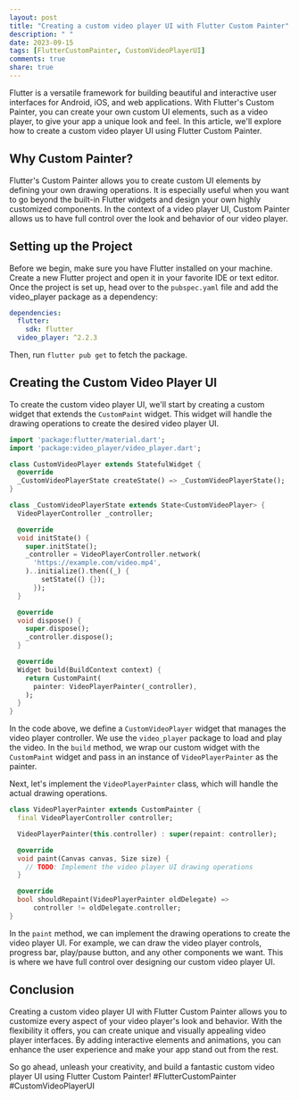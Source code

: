 ```yaml
---
layout: post
title: "Creating a custom video player UI with Flutter Custom Painter"
description: " "
date: 2023-09-15
tags: [FlutterCustomPainter, CustomVideoPlayerUI]
comments: true
share: true
---
```


Flutter is a versatile framework for building beautiful and interactive user interfaces for Android, iOS, and web applications. With Flutter's Custom Painter, you can create your own custom UI elements, such as a video player, to give your app a unique look and feel. In this article, we'll explore how to create a custom video player UI using Flutter Custom Painter.

## Why Custom Painter?

Flutter's Custom Painter allows you to create custom UI elements by defining your own drawing operations. It is especially useful when you want to go beyond the built-in Flutter widgets and design your own highly customized components. In the context of a video player UI, Custom Painter allows us to have full control over the look and behavior of our video player.

## Setting up the Project

Before we begin, make sure you have Flutter installed on your machine. Create a new Flutter project and open it in your favorite IDE or text editor. Once the project is set up, head over to the `pubspec.yaml` file and add the video_player package as a dependency:

```yaml
dependencies:
  flutter:
    sdk: flutter
  video_player: ^2.2.3
```

Then, run `flutter pub get` to fetch the package.

## Creating the Custom Video Player UI

To create the custom video player UI, we'll start by creating a custom widget that extends the `CustomPaint` widget. This widget will handle the drawing operations to create the desired video player UI.

```dart
import 'package:flutter/material.dart';
import 'package:video_player/video_player.dart';

class CustomVideoPlayer extends StatefulWidget {
  @override
  _CustomVideoPlayerState createState() => _CustomVideoPlayerState();
}

class _CustomVideoPlayerState extends State<CustomVideoPlayer> {
  VideoPlayerController _controller;

  @override
  void initState() {
    super.initState();
    _controller = VideoPlayerController.network(
      'https://example.com/video.mp4',
    )..initialize().then((_) {
        setState(() {});
      });
  }

  @override
  void dispose() {
    super.dispose();
    _controller.dispose();
  }

  @override
  Widget build(BuildContext context) {
    return CustomPaint(
      painter: VideoPlayerPainter(_controller),
    );
  }
}
```

In the code above, we define a `CustomVideoPlayer` widget that manages the video player controller. We use the `video_player` package to load and play the video. In the `build` method, we wrap our custom widget with the `CustomPaint` widget and pass in an instance of `VideoPlayerPainter` as the painter.

Next, let's implement the `VideoPlayerPainter` class, which will handle the actual drawing operations.

```dart
class VideoPlayerPainter extends CustomPainter {
  final VideoPlayerController controller;

  VideoPlayerPainter(this.controller) : super(repaint: controller);

  @override
  void paint(Canvas canvas, Size size) {
    // TODO: Implement the video player UI drawing operations
  }

  @override
  bool shouldRepaint(VideoPlayerPainter oldDelegate) =>
      controller != oldDelegate.controller;
}
```

In the `paint` method, we can implement the drawing operations to create the video player UI. For example, we can draw the video player controls, progress bar, play/pause button, and any other components we want. This is where we have full control over designing our custom video player UI.

## Conclusion

Creating a custom video player UI with Flutter Custom Painter allows you to customize every aspect of your video player's look and behavior. With the flexibility it offers, you can create unique and visually appealing video player interfaces. By adding interactive elements and animations, you can enhance the user experience and make your app stand out from the rest.

So go ahead, unleash your creativity, and build a fantastic custom video player UI using Flutter Custom Painter! #FlutterCustomPainter #CustomVideoPlayerUI